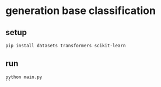 # generation base classification

## setup

```shell
pip install datasets transformers scikit-learn
```

## run

```shell
python main.py
``
